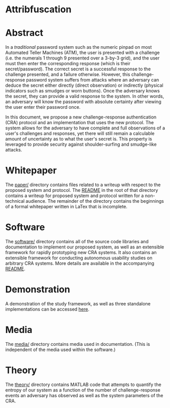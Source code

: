 # Attribfuscation

# Abstract

In a *traditional* password system such as the numeric pinpad on most Automated Teller Machines (ATM), the user is presented with a challenge (i.e. the numerals 1 through 9 presented over a 3-by-3 grid), and the user must then enter the corresponding response (which is their secret/password). The correct secret is a successful response to the challenge presented, and a failure otherwise. However, this challenge-response password system suffers from attacks where an adversary can deduce the secret either directly (direct observation) or indirectly (physical indicators such as smudges or worn buttons). Once the adversary knows the secret, they can provide a valid response to the system. In other words, an adversary will know the password with absolute certainty after viewing the user enter their password once.

In this document, we propose a new challenge-response authentication (CRA) protocol and an implementation that uses the new protocol. The system allows for the adversary to have complete and full observations of a user's challenges and responses, yet there will still remain a calculable amount of uncertainty as to what the user's secret is. This property is leveraged to provide security against shoulder-surfing and smudge-like attacks.

# Whitepaper

The [paper/](https://github.com/zvxr-tech/attribfuscation/tree/master/paper/) directory contains files related to a writeup with respect to the proposed system and protocol.
The [README](paper/README.md) in the root of that directory contains a writeup for proposed system and protocol written for a non-technical audience.
The remainder of the directory contains the beginnings of a formal whitepaper written in LaTex that is incomplete.

# Software
The [software/](https://github.com/zvxr-tech/attribfuscation/tree/master/software) directory contains all of the source code libraries and documentation to implement our proposed system, as well as an extensible framework for rapidly prototyping new CRA systems. It also contains an extensible framework for conducting autonomous usability studies on arbitrary CRA systems.
More details are available in the accompanying [README](software/README.md).

# Demonstration
A demonstration of the study framework, as well as three standalone implementations can be accessed [here](software/www/index.html).

# Media
The [media/](https://github.com/zvxr-tech/attribfuscation/tree/master/media/) directory contains media used in documentation. (This is independent of the media used within the software.)

# Theory
The [theory/](https://github.com/zvxr-tech/attribfuscation/tree/master/theory/) directory contains MATLAB code that attempts to quantify the entropy of our system as a function of the number of challenge-response events an adversary has observed as well as the system parameters of the CRA.
